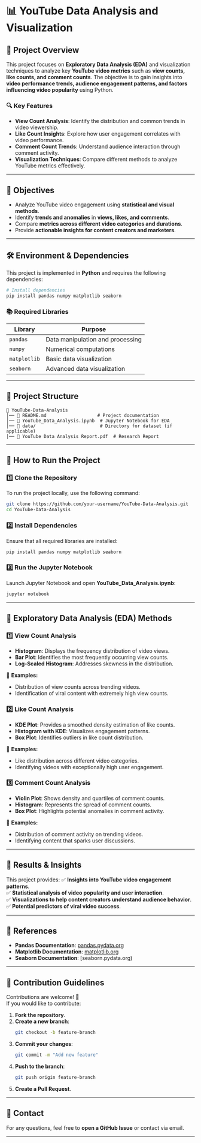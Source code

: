 # 📊 **YouTube Data Analysis and Visualization**

## 📝 **Project Overview**
This project focuses on **Exploratory Data Analysis (EDA)** and visualization techniques to analyze key **YouTube video metrics** such as **view counts, like counts, and comment counts**. The objective is to gain insights into **video performance trends, audience engagement patterns, and factors influencing video popularity** using Python.

### 🔍 **Key Features**
- **View Count Analysis**: Identify the distribution and common trends in video viewership.
- **Like Count Insights**: Explore how user engagement correlates with video performance.
- **Comment Count Trends**: Understand audience interaction through comment activity.
- **Visualization Techniques**: Compare different methods to analyze YouTube metrics effectively.

---

## 🎯 **Objectives**
- Analyze YouTube video engagement using **statistical and visual methods**.
- Identify **trends and anomalies** in **views, likes, and comments**.
- Compare **metrics across different video categories and durations**.
- Provide **actionable insights for content creators and marketers**.

---

## 🛠️ **Environment & Dependencies**
This project is implemented in **Python** and requires the following dependencies:

```sh
# Install dependencies
pip install pandas numpy matplotlib seaborn
```

### 📚 **Required Libraries**
| Library    | Purpose                                   |
|------------|-------------------------------------------|
| `pandas`   | Data manipulation and processing         |
| `numpy`    | Numerical computations                   |
| `matplotlib` | Basic data visualization                |
| `seaborn`  | Advanced data visualization              |

---

## 📂 **Project Structure**
```plaintext
📁 YouTube-Data-Analysis
│── 📄 README.md                   # Project documentation
│── 📄 YouTube_Data_Analysis.ipynb  # Jupyter Notebook for EDA
│── 📁 data/                        # Directory for dataset (if applicable)
│── 📄 YouTube Data Analysis Report.pdf  # Research Report
```

---

## 🚀 **How to Run the Project**
### 1️⃣ **Clone the Repository**
To run the project locally, use the following command:

```sh
git clone https://github.com/your-username/YouTube-Data-Analysis.git
cd YouTube-Data-Analysis
```

### 2️⃣ **Install Dependencies**
Ensure that all required libraries are installed:

```sh
pip install pandas numpy matplotlib seaborn
```

### 3️⃣ **Run the Jupyter Notebook**
Launch Jupyter Notebook and open **YouTube_Data_Analysis.ipynb**:

```sh
jupyter notebook
```

---

## 📌 **Exploratory Data Analysis (EDA) Methods**
### **1️⃣ View Count Analysis**
- **Histogram**: Displays the frequency distribution of video views.
- **Bar Plot**: Identifies the most frequently occurring view counts.
- **Log-Scaled Histogram**: Addresses skewness in the distribution.

📌 **Examples:**
- Distribution of view counts across trending videos.
- Identification of viral content with extremely high view counts.

### **2️⃣ Like Count Analysis**
- **KDE Plot**: Provides a smoothed density estimation of like counts.
- **Histogram with KDE**: Visualizes engagement patterns.
- **Box Plot**: Identifies outliers in like count distribution.

📌 **Examples:**
- Like distribution across different video categories.
- Identifying videos with exceptionally high user engagement.

### **3️⃣ Comment Count Analysis**
- **Violin Plot**: Shows density and quartiles of comment counts.
- **Histogram**: Represents the spread of comment counts.
- **Box Plot**: Highlights potential anomalies in comment activity.

📌 **Examples:**
- Distribution of comment activity on trending videos.
- Identifying content that sparks user discussions.

---

## 📜 **Results & Insights**
This project provides:
✅ **Insights into YouTube video engagement patterns**.  
✅ **Statistical analysis of video popularity and user interaction**.  
✅ **Visualizations to help content creators understand audience behavior**.  
✅ **Potential predictors of viral video success**.  

---

## 📄 **References**
- **Pandas Documentation**: [pandas.pydata.org](https://pandas.pydata.org)  
- **Matplotlib Documentation**: [matplotlib.org](https://matplotlib.org)  
- **Seaborn Documentation**: [seaborn.pydata.org)  

---

## 🤝 **Contribution Guidelines**
Contributions are welcome! 🎉  
If you would like to contribute:
1. **Fork the repository**.
2. **Create a new branch**:  
   ```sh
   git checkout -b feature-branch
   ```
3. **Commit your changes**:  
   ```sh
   git commit -m "Add new feature"
   ```
4. **Push to the branch**:  
   ```sh
   git push origin feature-branch
   ```
5. **Create a Pull Request**.

---

## 📧 **Contact**
For any questions, feel free to **open a GitHub Issue** or contact via email.

---
